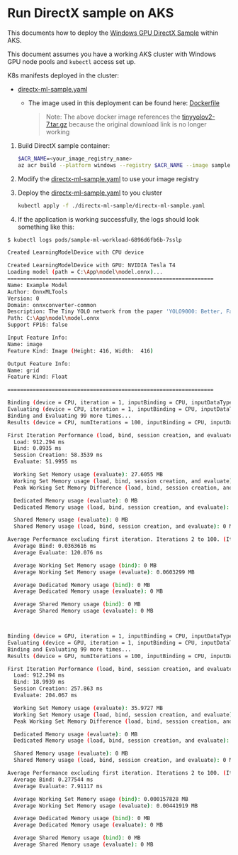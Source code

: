 # Run DirectX sample on AKS

This documents how to deploy the [Windows GPU DirectX Sample](https://github.com/MicrosoftDocs/Virtualization-Documentation/tree/main/windows-container-samples/directx) within AKS.

This document assumes you have a working AKS cluster with Windows GPU node pools and `kubectl` access set up.

K8s manifests deployed in the cluster:

- [directx-ml-sample.yaml](directx-ml-sample.yaml)
  - The image used in this deployment can be found here: [Dockerfile](../gpu/gpu_docker/Dockerfile)

    > Note: The above docker image references the [tinyyolov2-7.tar.gz](docker/tinyyolov2-7.tar.gz) because the original download link is no longer working

1. Build DirectX sample container:

    ```sh
    $ACR_NAME=<your_image_registry_name>
    az acr build --platform windows --registry $ACR_NAME --image samplemlgpu:v1 ./directx-ml-sample/docker/
    ```

2. Modify the [directx-ml-sample.yaml](directx-ml-sample.yaml) to use your image registry

3. Deploy the [directx-ml-sample.yaml](directx-ml-sample.yaml) to you cluster

    ```sh
    kubectl apply -f ./directx-ml-sample/directx-ml-sample.yaml 
    ```

4. If the application is working successfully, the logs should look something like this:


```sh
$ kubectl logs pods/sample-ml-workload-6896d6fb6b-7sslp 

Created LearningModelDevice with CPU device

Created LearningModelDevice with GPU: NVIDIA Tesla T4
Loading model (path = C:\App\model\model.onnx)...
=================================================================
Name: Example Model
Author: OnnxMLTools
Version: 0
Domain: onnxconverter-common
Description: The Tiny YOLO network from the paper 'YOLO9000: Better, Faster, Stronger' (2016), arXiv:1612.08242
Path: C:\App\model\model.onnx
Support FP16: false

Input Feature Info:
Name: image
Feature Kind: Image (Height: 416, Width:  416)

Output Feature Info:
Name: grid
Feature Kind: Float

=================================================================

Binding (device = CPU, iteration = 1, inputBinding = CPU, inputDataType = Tensor, deviceCreationLocation = WinML)...[SUCCESS]
Evaluating (device = CPU, iteration = 1, inputBinding = CPU, inputDataType = Tensor, deviceCreationLocation = WinML)...[SUCCESS]
Binding and Evaluating 99 more times...
Results (device = CPU, numIterations = 100, inputBinding = CPU, inputDataType = Tensor, deviceCreationLocation = WinML):

First Iteration Performance (load, bind, session creation, and evaluate):
  Load: 912.294 ms
  Bind: 0.0935 ms
  Session Creation: 58.3539 ms
  Evaluate: 51.9955 ms

  Working Set Memory usage (evaluate): 27.6055 MB
  Working Set Memory usage (load, bind, session creation, and evaluate): 154.676 MB
  Peak Working Set Memory Difference (load, bind, session creation, and evaluate): 187.406 MB

  Dedicated Memory usage (evaluate): 0 MB
  Dedicated Memory usage (load, bind, session creation, and evaluate): 0 MB

  Shared Memory usage (evaluate): 0 MB
  Shared Memory usage (load, bind, session creation, and evaluate): 0 MB

Average Performance excluding first iteration. Iterations 2 to 100. (Iterations greater than 1 only bind and evaluate)
  Average Bind: 0.0363616 ms
  Average Evaluate: 120.076 ms

  Average Working Set Memory usage (bind): 0 MB
  Average Working Set Memory usage (evaluate): 0.0603299 MB

  Average Dedicated Memory usage (bind): 0 MB
  Average Dedicated Memory usage (evaluate): 0 MB

  Average Shared Memory usage (bind): 0 MB
  Average Shared Memory usage (evaluate): 0 MB



Binding (device = GPU, iteration = 1, inputBinding = CPU, inputDataType = Tensor, deviceCreationLocation = WinML)...[SUCCESS]
Evaluating (device = GPU, iteration = 1, inputBinding = CPU, inputDataType = Tensor, deviceCreationLocation = WinML)...[SUCCESS]
Binding and Evaluating 99 more times...
Results (device = GPU, numIterations = 100, inputBinding = CPU, inputDataType = Tensor, deviceCreationLocation = WinML):

First Iteration Performance (load, bind, session creation, and evaluate):
  Load: 912.294 ms
  Bind: 18.9939 ms
  Session Creation: 257.863 ms
  Evaluate: 204.067 ms

  Working Set Memory usage (evaluate): 35.9727 MB
  Working Set Memory usage (load, bind, session creation, and evaluate): 255.289 MB
  Peak Working Set Memory Difference (load, bind, session creation, and evaluate): 196.863 MB

  Dedicated Memory usage (evaluate): 0 MB
  Dedicated Memory usage (load, bind, session creation, and evaluate): 0 MB

  Shared Memory usage (evaluate): 0 MB
  Shared Memory usage (load, bind, session creation, and evaluate): 0 MB

Average Performance excluding first iteration. Iterations 2 to 100. (Iterations greater than 1 only bind and evaluate)
  Average Bind: 0.277544 ms
  Average Evaluate: 7.91117 ms

  Average Working Set Memory usage (bind): 0.000157828 MB
  Average Working Set Memory usage (evaluate): 0.00441919 MB

  Average Dedicated Memory usage (bind): 0 MB
  Average Dedicated Memory usage (evaluate): 0 MB

  Average Shared Memory usage (bind): 0 MB
  Average Shared Memory usage (evaluate): 0 MB
```
